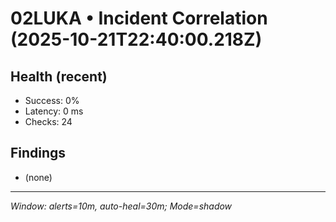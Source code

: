 # 02LUKA • Incident Correlation (2025-10-21T22:40:00.218Z)

## Health (recent)
- Success: 0%
- Latency: 0 ms
- Checks: 24

## Findings
- (none)

---
_Window: alerts=10m, auto-heal=30m; Mode=shadow_